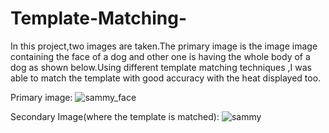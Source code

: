 # Template-Matching-

In this project,two images are taken.The primary image is the image image containing the face of a dog and other one is having the whole body of a dog as shown below.Using different template matching techniques ,I was able to match the template with good accuracy with the heat displayed too.

Primary image:
![sammy_face](https://user-images.githubusercontent.com/58786895/87224181-ae9e1200-c3a0-11ea-97e4-7919aa90c6d8.jpg)

Secondary Image(where the template is matched):
![sammy](https://user-images.githubusercontent.com/58786895/87224199-d0979480-c3a0-11ea-8542-587e3e055572.jpg)


